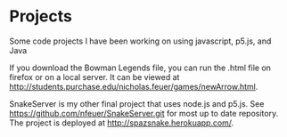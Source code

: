 # Projects
Some code projects I have been working on using javascript, p5.js, and Java

If you download the Bowman Legends file, you can run the .html file on firefox or on a local server. It can be viewed at http://students.purchase.edu/nicholas.feuer/games/newArrow.html.

SnakeServer is my other final project that uses node.js and p5.js. See https://github.com/nfeuer/SnakeServer.git for most up to date repository. The project is deployed at http://spazsnake.herokuapp.com/. 
